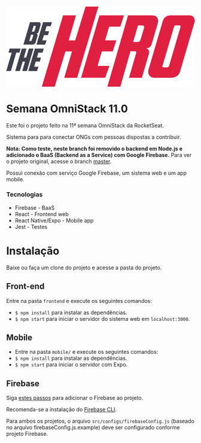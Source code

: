 ![logo-be-the-hero](https://raw.githubusercontent.com/dhapolinario/be-the-hero/master/frontend/src/assets/logo-bethehero.png)

# Semana OmniStack 11.0

Este foi o projeto feito na 11ª semana OmniStack da RocketSeat. 

Sistema para para conectar ONGs com pessoas dispostas a contribuir.

**Nota: Como teste, neste branch foi removido o backend em Node.js e adicionado o BaaS (Backend as a Service) com Google Firebase.**
Para ver o projeto original, acesse o branch [master](https://github.com/dhapolinario/be-the-hero).

Possui conexão com serviço Google Firebase, um sistema web e um app mobile.
### Tecnologias
- Firebase - BaaS
- React - Frontend web
- React Native/Expo - Mobile app
- Jest - Testes

# Instalação

Baixe ou faça um clone do projeto e acesse a pasta do projeto.

## Front-end

Entre na pasta `frontend` e execute os seguintes comandos:
-   `$ npm install`  para instalar as dependências.
-   `$ npm start`  para iniciar o servidor do sistema web em `localhost:3000`.

## Mobile

-   Entre na pasta  `mobile/`  e execute os seguintes comandos:
-   `$ npm install`  para instalar as dependências.
-   `$ npm start`  para iniciar o servidor com Expo.

## Firebase

Siga [estes passos](https://firebase.google.com/docs/web/setup?hl=pt-br) para adicionar o Firebase ao projeto.

Recomenda-se a instalação do [Firebase CLI](https://firebase.google.com/docs/cli).

Para ambos os projetos, o arquivo `src/configs/firebaseConfig.js` (baseado no arquivo firebaseConfig.js.example) deve ser configurado conforme projeto Firebase. 


